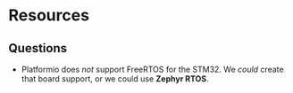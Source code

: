 # Resources

## Questions

- Platformio does _not_ support FreeRTOS for the STM32. We _could_ create that board support, or we could use **Zephyr RTOS**.
